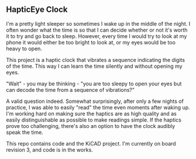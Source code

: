 ## HapticEye Clock
I'm a pretty light sleeper so sometimes I wake up in the middle of the night. I often wonder what the time is so that I can decide whether or not it's worth it to try and go back to sleep. However, every time I would try to look at my phone it would either be too bright to look at, or my eyes would be too heavy to open.

This project is a haptic clock that vibrates a sequence indicating the digits of the time. This way I can learn the time silently and without opening my eyes. 

"Wait" - you may be thinking - "you are too sleepy to open your eyes but can decode the time from a sequence of vibrations?"

A valid question indeed. Somewhat surprisingly, after only a few nights of practice, I was able to easily "read" the time even moments after waking up. I'm working hard on making sure the haptics are as high quality and as easily distinguishable as possible to make readings simple. If the haptics prove too challenging, there's also an option to have the clock audibly speak the time.

This repo contains code and the KiCAD project. I'm currently on board revision 3, and code is in the works.
